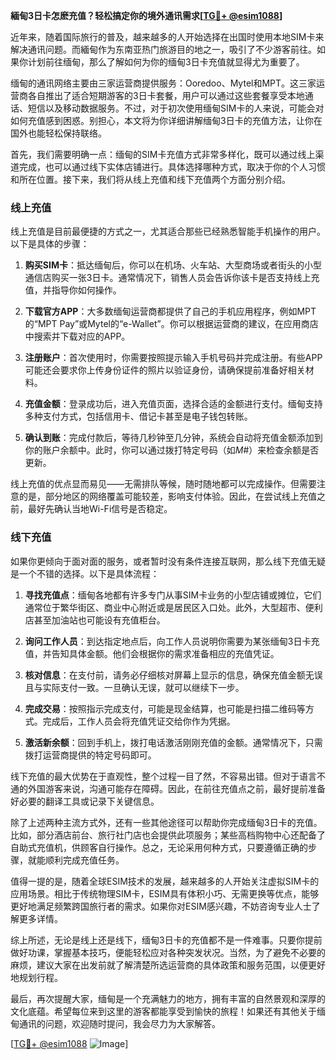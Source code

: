 **緬甸3日卡怎麽充值？轻松搞定你的境外通讯需求[[TG💪+ @esim1088](https://t.me/s/esim1088)]**

近年来，随着国际旅行的普及，越来越多的人开始选择在出国时使用本地SIM卡来解决通讯问题。而緬甸作为东南亚热门旅游目的地之一，吸引了不少游客前往。如果你计划前往缅甸，那么了解如何为你的缅甸3日卡充值就显得尤为重要了。

缅甸的通讯网络主要由三家运营商提供服务：Ooredoo、Mytel和MPT。这三家运营商各自推出了适合短期游客的3日卡套餐，用户可以通过这些套餐享受本地通话、短信以及移动数据服务。不过，对于初次使用缅甸SIM卡的人来说，可能会对如何充值感到困惑。别担心，本文将为你详细讲解缅甸3日卡的充值方法，让你在国外也能轻松保持联络。

首先，我们需要明确一点：缅甸的SIM卡充值方式非常多样化，既可以通过线上渠道完成，也可以通过线下实体店铺进行。具体选择哪种方式，取决于你的个人习惯和所在位置。接下来，我们将从线上充值和线下充值两个方面分别介绍。

### 线上充值

线上充值是目前最便捷的方式之一，尤其适合那些已经熟悉智能手机操作的用户。以下是具体的步骤：

1. **购买SIM卡**：抵达缅甸后，你可以在机场、火车站、大型商场或者街头的小型通信店购买一张3日卡。通常情况下，销售人员会告诉你该卡是否支持线上充值，并指导你如何操作。

2. **下载官方APP**：大多数缅甸运营商都提供了自己的手机应用程序，例如MPT的“MPT Pay”或Mytel的“e-Wallet”。你可以根据运营商的建议，在应用商店中搜索并下载对应的APP。

3. **注册账户**：首次使用时，你需要按照提示输入手机号码并完成注册。有些APP可能还会要求你上传身份证件的照片以验证身份，请确保提前准备好相关材料。

4. **充值金额**：登录成功后，进入充值页面，选择合适的金额进行支付。缅甸支持多种支付方式，包括信用卡、借记卡甚至是电子钱包转账。

5. **确认到账**：完成付款后，等待几秒钟至几分钟，系统会自动将充值金额添加到你的账户余额中。此时，你可以通过拨打特定号码（如*M*#）来检查余额是否更新。

线上充值的优点显而易见——无需排队等候，随时随地都可以完成操作。但需要注意的是，部分地区的网络覆盖可能较差，影响支付体验。因此，在尝试线上充值之前，最好先确认当地Wi-Fi信号是否稳定。

### 线下充值

如果你更倾向于面对面的服务，或者暂时没有条件连接互联网，那么线下充值无疑是一个不错的选择。以下是具体流程：

1. **寻找充值点**：缅甸各地都有许多专门从事SIM卡业务的小型店铺或摊位，它们通常位于繁华街区、商业中心附近或是居民区入口处。此外，大型超市、便利店甚至加油站也可能设有充值柜台。

2. **询问工作人员**：到达指定地点后，向工作人员说明你需要为某张缅甸3日卡充值，并告知具体金额。他们会根据你的需求准备相应的充值凭证。

3. **核对信息**：在支付前，请务必仔细核对屏幕上显示的信息，确保充值金额无误且与实际支付一致。一旦确认无误，就可以继续下一步。

4. **完成交易**：按照指示完成支付，可能是现金结算，也可能是扫描二维码等方式。完成后，工作人员会将充值凭证交给你作为凭据。

5. **激活新余额**：回到手机上，拨打电话激活刚刚充值的金额。通常情况下，只需拨打运营商提供的特定号码即可。

线下充值的最大优势在于直观性，整个过程一目了然，不容易出错。但对于语言不通的外国游客来说，沟通可能存在障碍。因此，在前往充值点之前，最好提前准备好必要的翻译工具或记录下关键信息。

除了上述两种主流方式外，还有一些其他途径可以帮助你完成缅甸3日卡的充值。比如，部分酒店前台、旅行社门店也会提供此项服务；某些高档购物中心还配备了自助式充值机，供顾客自行操作。总之，无论采用何种方式，只要遵循正确的步骤，就能顺利完成充值任务。

值得一提的是，随着全球ESIM技术的发展，越来越多的人开始关注虚拟SIM卡的应用场景。相比于传统物理SIM卡，ESIM具有体积小巧、无需更换等优点，能够更好地满足频繁跨国旅行者的需求。如果你对ESIM感兴趣，不妨咨询专业人士了解更多详情。

综上所述，无论是线上还是线下，缅甸3日卡的充值都不是一件难事。只要你提前做好功课，掌握基本技巧，便能轻松应对各种突发状况。当然，为了避免不必要的麻烦，建议大家在出发前就了解清楚所选运营商的具体政策和服务范围，以便更好地规划行程。

最后，再次提醒大家，缅甸是一个充满魅力的地方，拥有丰富的自然景观和深厚的文化底蕴。希望每位来到这里的游客都能享受到愉快的旅程！如果还有其他关于缅甸通讯的问题，欢迎随时提问，我会尽力为大家解答。

[[TG💪+ @esim1088](https://t.me/s/esim1088) ![Image](https://i.postimg.cc/4NQfJmqS/Snipaste-2025-05-13-00-14-12.png)]